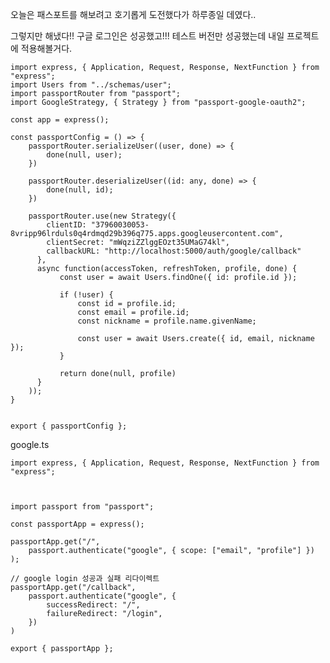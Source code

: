 오늘은 패스포트를 해보려고 호기롭게 도전했다가
하루종일 데였다..

그렇지만 해냈다!!
구글 로그인은 성공했고!!!
테스트 버전만 성공했는데 내일 프로젝트에 적용해볼거다.

    import express, { Application, Request, Response, NextFunction } from "express";
    import Users from "../schemas/user";
    import passportRouter from "passport";
    import GoogleStrategy, { Strategy } from "passport-google-oauth2";

    const app = express();

    const passportConfig = () => {
        passportRouter.serializeUser((user, done) => {
            done(null, user);
        })

        passportRouter.deserializeUser((id: any, done) => {
            done(null, id);
        })

        passportRouter.use(new Strategy({
            clientID: "37960030053-8vripp96lrduls0q4rdmqd29b396q775.apps.googleusercontent.com",
            clientSecret: "mWqziZZlggEOzt35UMaG74kl",
            callbackURL: "http://localhost:5000/auth/google/callback"
          },
          async function(accessToken, refreshToken, profile, done) {
               const user = await Users.findOne({ id: profile.id });

               if (!user) {
                   const id = profile.id;
                   const email = profile.id;
                   const nickname = profile.name.givenName;

                   const user = await Users.create({ id, email, nickname });
               }

               return done(null, profile)
          }
        ));
    }


    export { passportConfig };
    
    

google.ts
    
    
    import express, { Application, Request, Response, NextFunction } from "express";
    
    
    
    import passport from "passport";

    const passportApp = express();

    passportApp.get("/", 
        passport.authenticate("google", { scope: ["email", "profile"] })
    );

    // google login 성공과 실패 리다이렉트
    passportApp.get("/callback",
        passport.authenticate("google", {
            successRedirect: "/",
            failureRedirect: "/login",
        })
    )

    export { passportApp };
